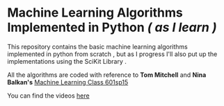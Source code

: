 # Machine Learning Algorithms Implemented in Python _( as I learn )_

This repository contains the basic machine learning algorithms implemented in python from scratch  , but as I progress I'll also put
up the implementations using the SciKit Library .

All the algorithms are coded with reference to **Tom Mitchell** and **Nina Balkan's** [Machine Learning Class 601sp15](cs.cmu.edu/~ninamf/courses/601sp15/)


You can find the videos [here](https://www.youtube.com/channel/UC3IXpkDpzturFkkvGJ-HeMg)
